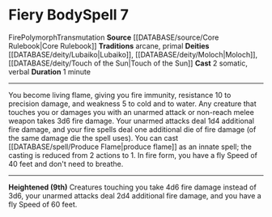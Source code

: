 ﻿---
actions: '[two-actions]'
component:
- Somatic
- Verbal
deity:
- '[[DATABASE/deity/Lubaiko|Lubaiko]]'
- '[[DATABASE/deity/Moloch|Moloch]]'
- '[[DATABASE/deity/Touch of the Sun|Touch of the Sun]]'
duration: 1 minute
element: Fire
heighten: 9th
heighten_level: 7, 9
id: '115'
level: '7'
name: Fiery Body
rarity: Common
school: Transmutation
source: '[[DATABASE/source/Core Rulebook|Core Rulebook]]'
tradition:
- Arcane
- Primal
trait:
- '[[DATABASE/trait/Fire|Fire]]'
- '[[DATABASE/trait/Polymorph|Polymorph]]'
- '[[DATABASE/trait/Transmutation|Transmutation]]'
type: Spell

---
# Fiery Body<span class="item-type">Spell 7</span>

<span class="item-trait">Fire</span><span class="item-trait">Polymorph</span><span class="item-trait">Transmutation</span>
**Source** [[DATABASE/source/Core Rulebook|Core Rulebook]] 
**Traditions** arcane, primal
**Deities** [[DATABASE/deity/Lubaiko|Lubaiko]], [[DATABASE/deity/Moloch|Moloch]], [[DATABASE/deity/Touch of the Sun|Touch of the Sun]]
**Cast** <span class="action-icon">2</span> somatic, verbal
**Duration** 1 minute

---
You become living flame, giving you fire immunity, resistance 10 to precision damage, and weakness 5 to cold and to water. Any creature that touches you or damages you with an unarmed attack or non-reach melee weapon takes 3d6 fire damage.
 Your unarmed attacks deal 1d4 additional fire damage, and your fire spells deal one additional die of fire damage (of the same damage die the spell uses). You can cast [[DATABASE/spell/Produce Flame|produce flame]] as an innate spell; the casting is reduced from 2 actions to 1.
 In fire form, you have a fly Speed of 40 feet and don't need to breathe.

---
**Heightened (9th)** Creatures touching you take 4d6 fire damage instead of 3d6, your unarmed attacks deal 2d4 additional fire damage, and you have a fly Speed of 60 feet.